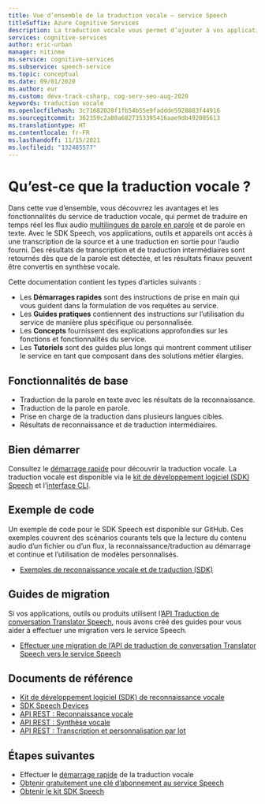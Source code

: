 ```yaml
---
title: Vue d’ensemble de la traduction vocale – service Speech
titleSuffix: Azure Cognitive Services
description: La traduction vocale vous permet d’ajouter à vos applications, outils et appareils la traduction entière, en temps réel et en plusieurs langues d’un contenu oral. La même API peut être utilisée pour la traduction de parole en parole et de parole en texte. Cet article est une vue d’ensemble des avantages et des capacités du service de traduction vocale.
services: cognitive-services
author: eric-urban
manager: nitinme
ms.service: cognitive-services
ms.subservice: speech-service
ms.topic: conceptual
ms.date: 09/01/2020
ms.author: eur
ms.custom: devx-track-csharp, cog-serv-seo-aug-2020
keywords: traduction vocale
ms.openlocfilehash: 3c71682028f1fb54b55e9faddde5928883f44916
ms.sourcegitcommit: 362359c2a00a6827353395416aae9db492005613
ms.translationtype: HT
ms.contentlocale: fr-FR
ms.lasthandoff: 11/15/2021
ms.locfileid: "132485577"
---
```

# <a name="what-is-speech-translation"></a>Qu’est-ce que la traduction vocale ?

Dans cette vue d’ensemble, vous découvrez les avantages et les fonctionnalités du service de traduction vocale, qui permet de traduire en temps réel les flux audio [multilingues de parole en parole](language-support.md#speech-translation) et de parole en texte. Avec le SDK Speech, vos applications, outils et appareils ont accès à une transcription de la source et à une traduction en sortie pour l’audio fourni. Des résultats de transcription et de traduction intermédiaires sont retournés dès que de la parole est détectée, et les résultats finaux peuvent être convertis en synthèse vocale.

Cette documentation contient les types d’articles suivants :

* Les **Démarrages rapides** sont des instructions de prise en main qui vous guident dans la formulation de vos requêtes au service.
* Les **Guides pratiques** contiennent des instructions sur l’utilisation du service de manière plus spécifique ou personnalisée.
* Les **Concepts** fournissent des explications approfondies sur les fonctions et fonctionnalités du service.
* Les **Tutoriels** sont des guides plus longs qui montrent comment utiliser le service en tant que composant dans des solutions métier élargies.

## <a name="core-features"></a>Fonctionnalités de base

* Traduction de la parole en texte avec les résultats de la reconnaissance.
* Traduction de la parole en parole.
* Prise en charge de la traduction dans plusieurs langues cibles.
* Résultats de reconnaissance et de traduction intermédiaires.

## <a name="get-started"></a>Bien démarrer 

Consultez le [démarrage rapide](get-started-speech-translation.md) pour découvrir la traduction vocale. La traduction vocale est disponible via le [kit de développement logiciel (SDK) Speech](speech-sdk.md) et l’[interface CLI](spx-overview.md).

## <a name="sample-code"></a>Exemple de code

Un exemple de code pour le SDK Speech est disponible sur GitHub. Ces exemples couvrent des scénarios courants tels que la lecture du contenu audio d’un fichier ou d’un flux, la reconnaissance/traduction au démarrage et continue et l’utilisation de modèles personnalisés.

* [Exemples de reconnaissance vocale et de traduction (SDK)](https://github.com/Azure-Samples/cognitive-services-speech-sdk)

## <a name="migration-guides"></a>Guides de migration

Si vos applications, outils ou produits utilisent l’[API Traduction de conversation Translator Speech](./how-to-migrate-from-translator-speech-api.md), nous avons créé des guides pour vous aider à effectuer une migration vers le service Speech.

* [Effectuer une migration de l’API de traduction de conversation Translator Speech vers le service Speech](how-to-migrate-from-translator-speech-api.md)

## <a name="reference-docs"></a>Documents de référence

* [Kit de développement logiciel (SDK) de reconnaissance vocale](./speech-sdk.md)
* [SDK Speech Devices](speech-devices-sdk.md)
* [API REST : Reconnaissance vocale](rest-speech-to-text.md)
* [API REST : Synthèse vocale](rest-text-to-speech.md)
* [API REST : Transcription et personnalisation par lot](https://westus.dev.cognitive.microsoft.com/docs/services/speech-to-text-api-v3-0)

## <a name="next-steps"></a>Étapes suivantes

* Effectuer le [démarrage rapide](get-started-speech-translation.md) de la traduction vocale
* [Obtenir gratuitement une clé d’abonnement au service Speech](overview.md#try-the-speech-service-for-free)
* [Obtenir le kit SDK Speech](speech-sdk.md)

